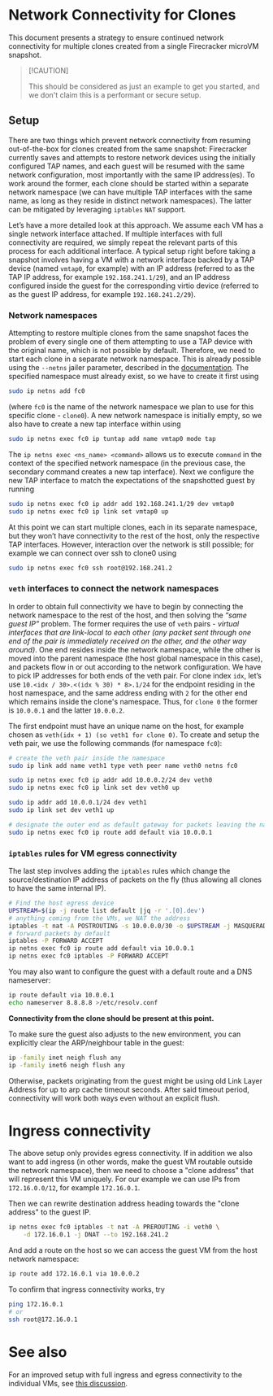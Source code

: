 # Network Connectivity for Clones

This document presents a strategy to ensure continued network connectivity for
multiple clones created from a single Firecracker microVM snapshot.

> \[!CAUTION\]
>
> This should be considered as just an example to get you started, and we don't
> claim this is a performant or secure setup.

## Setup

There are two things which prevent network connectivity from resuming
out-of-the-box for clones created from the same snapshot: Firecracker currently
saves and attempts to restore network devices using the initially configured TAP
names, and each guest will be resumed with the same network configuration, most
importantly with the same IP address(es). To work around the former, each clone
should be started within a separate network namespace (we can have multiple TAP
interfaces with the same name, as long as they reside in distinct network
namespaces). The latter can be mitigated by leveraging `iptables` `NAT` support.

Let’s have a more detailed look at this approach. We assume each VM has a single
network interface attached. If multiple interfaces with full connectivity are
required, we simply repeat the relevant parts of this process for each
additional interface. A typical setup right before taking a snapshot involves
having a VM with a network interface backed by a TAP device (named `vmtap0`, for
example) with an IP address (referred to as the TAP IP address, for example
`192.168.241.1/29`), and an IP address configured inside the guest for the
corresponding virtio device (referred to as the guest IP address, for example
`192.168.241.2/29`).

### Network namespaces

Attempting to restore multiple clones from the same snapshot faces the problem
of every single one of them attempting to use a TAP device with the original
name, which is not possible by default. Therefore, we need to start each clone
in a separate network namespace. This is already possible using the `--netns`
jailer parameter, described in the [documentation](../jailer.md). The specified
namespace must already exist, so we have to create it first using

```bash
sudo ip netns add fc0
```

(where `fc0` is the name of the network namespace we plan to use for this
specific clone - `clone0`). A new network namespace is initially empty, so we
also have to create a new tap interface within using

```bash
sudo ip netns exec fc0 ip tuntap add name vmtap0 mode tap
```

The `ip netns exec <ns_name> <command>` allows us to execute `command` in the
context of the specified network namespace (in the previous case, the secondary
command creates a new tap interface). Next we configure the new TAP interface to
match the expectations of the snapshotted guest by running

```bash
sudo ip netns exec fc0 ip addr add 192.168.241.1/29 dev vmtap0
sudo ip netns exec fc0 ip link set vmtap0 up
```

At this point we can start multiple clones, each in its separate namespace, but
they won’t have connectivity to the rest of the host, only the respective TAP
interfaces. However, interaction over the network is still possible; for example
we can connect over ssh to clone0 using

```bash
sudo ip netns exec fc0 ssh root@192.168.241.2
```

### `veth` interfaces to connect the network namespaces

In order to obtain full connectivity we have to begin by connecting the network
namespace to the rest of the host, and then solving the *“same guest IP”*
problem. The former requires the use of `veth` pairs - *virtual interfaces that
are link-local to each other (any packet sent through one end of the pair is
immediately received on the other, and the other way around)*. One end resides
inside the network namespace, while the other is moved into the parent namespace
(the host global namespace in this case), and packets flow in or out according
to the network configuration. We have to pick IP addresses for both ends of the
veth pair. For clone index `idx`, let’s use
`10.<idx / 30>.<(idx % 30) * 8>.1/24` for the endpoint residing in the host
namespace, and the same address ending with `2` for the other end which remains
inside the clone's namespace. Thus, for `clone 0` the former is `10.0.0.1` and
the latter `10.0.0.2`.

The first endpoint must have an unique name on the host, for example chosen as
`veth(idx + 1) (so veth1 for clone 0)`. To create and setup the veth pair, we
use the following commands (for namespace `fc0`):

```bash
# create the veth pair inside the namespace
sudo ip link add name veth1 type veth peer name veth0 netns fc0

sudo ip netns exec fc0 ip addr add 10.0.0.2/24 dev veth0
sudo ip netns exec fc0 ip link set dev veth0 up

sudo ip addr add 10.0.0.1/24 dev veth1
sudo ip link set dev veth1 up

# designate the outer end as default gateway for packets leaving the namespace
sudo ip netns exec fc0 ip route add default via 10.0.0.1
```

### `iptables` rules for VM egress connectivity

The last step involves adding the `iptables` rules which change the
source/destination IP address of packets on the fly (thus allowing all clones to
have the same internal IP).

```sh
# Find the host egress device
UPSTREAM=$(ip -j route list default |jq -r '.[0].dev')
# anything coming from the VMs, we NAT the address
iptables -t nat -A POSTROUTING -s 10.0.0.0/30 -o $UPSTREAM -j MASQUERADE
# forward packets by default
iptables -P FORWARD ACCEPT
ip netns exec fc0 ip route add default via 10.0.0.1
ip netns exec fc0 iptables -P FORWARD ACCEPT
```

You may also want to configure the guest with a default route and a DNS
nameserver:

```bash
ip route default via 10.0.0.1
echo nameserver 8.8.8.8 >/etc/resolv.conf
```

**Connectivity from the clone should be present at this point.**

To make sure the guest also adjusts to the new environment, you can explicitly
clear the ARP/neighbour table in the guest:

```bash
ip -family inet neigh flush any
ip -family inet6 neigh flush any
```

Otherwise, packets originating from the guest might be using old Link Layer
Address for up to arp cache timeout seconds. After said timeout period,
connectivity will work both ways even without an explicit flush.

# Ingress connectivity

The above setup only provides egress connectivity. If in addition we also want
to add ingress (in other words, make the guest VM routable outside the network
namespace), then we need to choose a "clone address" that will represent this VM
uniquely. For our example we can use IPs from `172.16.0.0/12`, for example
`172.16.0.1`.

Then we can rewrite destination address heading towards the "clone address" to
the guest IP.

```bash
ip netns exec fc0 iptables -t nat -A PREROUTING -i veth0 \
    -d 172.16.0.1 -j DNAT --to 192.168.241.2
```

And add a route on the host so we can access the guest VM from the host network
namespace:

```bash
ip route add 172.16.0.1 via 10.0.0.2
```

To confirm that ingress connectivity works, try

```bash
ping 172.16.0.1
# or
ssh root@172.16.0.1
```

# See also

For an improved setup with full ingress and egress connectivity to the
individual VMs, see
[this discussion](https://github.com/firecracker-microvm/firecracker/discussions/4720).
